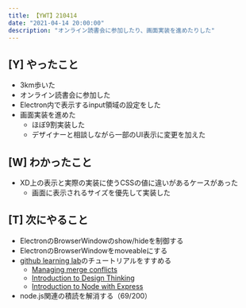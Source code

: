 ```yaml
---
title: 【YWT】210414
date: "2021-04-14 20:00:00"
description: "オンライン読書会に参加したり、画面実装を進めたりした"
---
```


## [Y] やったこと

- 3km歩いた
- オンライン読書会に参加した
- Electron内で表示するinput領域の設定をした
- 画面実装を進めた
  - ほぼ9割実装した
  - デザイナーと相談しながら一部のUI表示に変更を加えた

## [W] わかったこと

- XD上の表示と実際の実装に使うCSSの値に違いがあるケースがあった
  - 画面に表示されるサイズを優先して実装した

## [T] 次にやること

- ElectronのBrowserWindowのshow/hideを制御する
- ElectronのBrowserWindowをmoveableにする
- [github learning lab](https://lab.github.com/githubtraining)のチュートリアルをすすめる
  - [Managing merge conflicts](https://lab.github.com/githubtraining/managing-merge-conflicts)
  - [Introduction to Design Thinking](https://lab.github.com/githubtraining/introduction-to-design-thinking)
  - [Introduction to Node with Express](https://lab.github.com/everydeveloper/introduction-to-node-with-express)
- node.js関連の積読を解消する（69/200）
